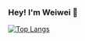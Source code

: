 ### Hey! I'm Weiwei 👋
[![Top Langs](https://github-readme-stats.vercel.app/api/top-langs/?username=wshi27&hide=objective-c)](https://github.com/anuraghazra/github-readme-stats)

<!--
**wshi27/wshi27** is a ✨ _special_ ✨ repository because its `README.md` (this file) appears on your GitHub profile.

Here are some ideas to get you started:

- 🔭 I’m currently working on ...
- 🌱 I’m currently learning ...
- 👯 I’m looking to collaborate on ...
- 🤔 I’m looking for help with ...
- 💬 Ask me about ...
- 📫 How to reach me: ...
- 😄 Pronouns: ...
- ⚡ Fun fact: ...
-->
